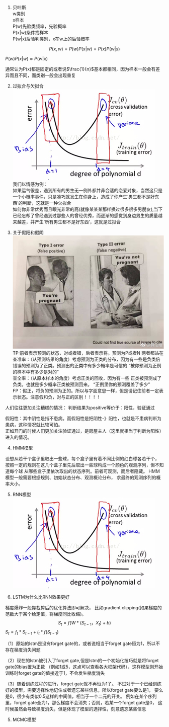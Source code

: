 1. 贝叶斯<br>
w类别<br>
x样本<br>
P(w)先验类频率，先验概率<br>
P(x|w)条件找样本<br>
P(w|x)后验判类别，x在w上的后验概率<br>

$$P(x,w)=P(w)P(x|w)=P(x)P(w|x)$$

$P(w)P(x|w) \approx  P(w|x)$

通常认为P(x)都是固定的或者说$\frac{1}{n}$基本都相同，因为样本一般会有差异而且不同，而类别一般会出现重复<br>

2. 过拟合与欠拟合<br>
![tu neibu](./illustration_pic/fit.jpeg)<br>
我们以情感为例：<br>
如果运气很差，遇到所有的男生无一例外都并非合适的恋爱对象，当然这只是一个小概率事件，只是凑巧就发生在你身上，造成了你产生‘男生都不是好东西’的判断，这就是一种欠拟合<br>
如何你非常优秀而且眼光非常的高(就像某某某那样换过很多很多男朋友),当下已经忘却了曾经遇到过那些人的曾经优秀，而逐渐的感觉到身边男生的质量越来越差，并产生‘所有男生都不是好东西’，这就是过拟合<br>

3. 关于假阳和假阴<br>
![tu neibu](./illustration_pic/compare.jpg)
TP:前者表示预测的状态，对或者错，后者表示将。预测为P或者N
两者都站在<br>
查准率：（从预测结果的角度）考虑预测为正类的分布，因为有一些是负类倍错误的预测为了正类。预测出的正类中有多少概率是可信的
“被你预测为正例的样本中有多少是对的”<br>
查全率：（从原本样本的角度）考虑正类的回收，因为有一些 正类被预测成了负类。也就是多少概率正类被预测回来。
“正例里你的预测覆盖了多少”<br>
FP：假正，将负的预测为正的。所以与字面意思一样，但是请记住前者一定表示状态。注意假和负，对与正的区别！！！！<br>

人们往往更加关注糟糕的情况：
判断结果为positive等价于：阳性，验证通过<br>

假阳性：其中阴性是指不患病。而假阳性是把阴性-》阳性，也就是不患病判断为患病，这种情况就比较可怕。<br>
正如开门的时候人们更加关注验证通过，是房屋主人（这里就相当于判断为阳性）进入的情况。<br>

4. HMM模型<br>

设想从若干个盒子里取出一些球，每个盒子里有着不同比例的红白球各若干个，
按照一定的规则在这几个盒子里先后取出一些球构成一个颜色的观测序列，但不知道每个球
从哪些盒子里依次取出的状态序列。前者可观测，而后者隐藏。
HMM模型一般需要根据规则、初始状态分布、观测概论分布，
求最终的观测序列的概率大小。

5. RNN模型
![tu neibu](./illustration_pic/fit.jpeg)<br>


6. LSTM为什么比RNN效果更好

梯度爆炸一般靠裁剪后的优化算法即可解决，
比如gradient clipping(如果梯度的范数大于某个给定值，将梯度同比收缩)。
$$S_t = f(W*(S_{t-1}，X_t)+b)$$
$S_t = f_t*S_{t-1}+i_t*f(S_{t-1})$

（1）原始的lstm是没有forget gate的，或者说相当于forget gate恒为1，所以不存在梯度消失问题

（2）现在的lstm被引入了forget gate,但是lstm的一个初始化技巧就是将forget gate的bias置为正数
  （例如1或5，这点可以查看各大框架代码），这样模型刚开始训练时forget gate的值接近于1，不会发生梯度消失

（3）随着训练过程的进行，forget gate就不再恒为1了。
    不过对于一个已经训练好的模型，需要选择性地记住或者遗忘某些信息，所以forget gate要么是1，
    要么是0，很少有类似0.5这样的中间值，相当于一个二元的开关。
    例如在某个序列里，forget gate全为1，那么梯度不会消失；否则，若某一个forget gate是0，
    这时候虽然会导致梯度消失，但是体现了模型的选择性，刻意遗忘某些信息

5. MCMC模型

